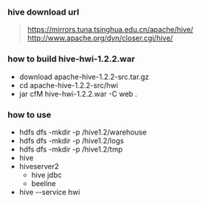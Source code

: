 ### hive download url
> https://mirrors.tuna.tsinghua.edu.cn/apache/hive/
> http://www.apache.org/dyn/closer.cgi/hive/

### how to build hive-hwi-1.2.2.war
  + download apache-hive-1.2.2-src.tar.gz
  + cd apache-hive-1.2.2-src/hwi
  + jar cfM hive-hwi-1.2.2.war -C web .

### how to use
  + hdfs dfs -mkdir -p /hive1.2/warehouse
  + hdfs dfs -mkdir -p /hive1.2/logs
  + hdfs dfs -mkdir -p /hive1.2/tmp
  + hive
  + hiveserver2
    + hive jdbc
    + beeline
  + hive --service hwi